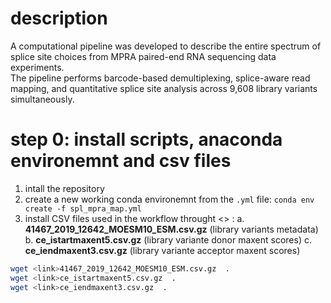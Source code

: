 # description
A computational pipeline was developed to describe the entire spectrum of splice site choices from MPRA paired-end RNA sequencing data experiments.  
The pipeline performs barcode-based demultiplexing, splice-aware read mapping, and quantitative splice site analysis across 9,608 library variants simultaneously.

# step 0: install scripts, anaconda environemnt and csv files
1. intall the repository
2. create a new working conda environemnt from the `.yml` file: 
```conda env create -f spl_mpra_map.yml```
3. install CSV files used in the workflow throught <<link>>  :
   a. **41467_2019_12642_MOESM10_ESM.csv.gz** (library variants metadata)
   b. **ce_istartmaxent5.csv.gz** (library variante donor maxent scores)
   c. **ce_iendmaxent3.csv.gz** (library variante acceptor maxent scores)

```bash
wget <link>41467_2019_12642_MOESM10_ESM.csv.gz  .
wget <link>ce_istartmaxent5.csv.gz  .
wget <link>ce_iendmaxent3.csv.gz  .
```

